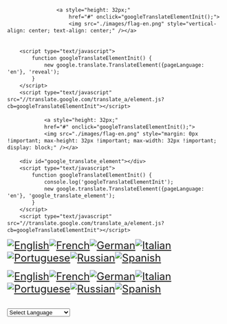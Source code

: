 <meta name="description" content="O SOM CURATIVO DA TERRA - The Healing Sound of the Earth.">
<meta property="og:title" content="O SOM CURATIVO DA TERRA" />
<meta property="og:url"
content="https://healing-sound-of-the-earth.vercel.app/" />
<meta property="og:description" content="Juntos, nós visitaremos fatos que,
dadas as más notícias do dia a dia, você pode ter o costume de ignonar.">
<meta property="og:locale:alternate" content="pt_BR" />
<meta property="og:image"
content="https://healing-sound-of-the-earth.vercel.app/images/healing-sound.jpg" />
<meta property="og:image:type" content="image/png" />
<meta property="og:image:width" content="300" />
<meta property="og:image:height" content="200" />
<meta name="twitter:card" content="photo" />
<meta name="twitter:site" content="O SOM CURATIVO DA TERRA" />
<meta name="twitter:title" content="O SOM CURATIVO DA TERRA" />
<meta name="twitter:image"
content="https://healing-sound-of-the-earth.vercel.app/images/healing-sound.jpg" />
<meta name="twitter:url"
content="https://healing-sound-of-the-earth.vercel.app/" />

					<a style="height: 32px;"
						href="#" onclick="googleTranslateElementInit();">
						<img src="./images/flag-en.png" style="vertical-align: center; text-align: center;" /></a>


		<script type="text/javascript">
			function googleTranslateElementInit() {
				new google.translate.TranslateElement({pageLanguage: 'en'}, 'reveal');
			}
		</script>		
		<script type="text/javascript" src="//translate.google.com/translate_a/element.js?cb=googleTranslateElementInit"></script>

				<a style="height: 32px;"
				href="#" onclick="googleTranslateElementInit();">
				<img src="./images/flag-en.png" style="margin: 0px !important; max-height: 32px !important; max-width: 32px !important; display: block;" /></a>

		<div id="google_translate_element"></div>
		<script type="text/javascript">
			function googleTranslateElementInit() {
				console.log('googleTranslateElementInit');
				new google.translate.TranslateElement({pageLanguage: 'en'}, 'google_translate_element');
			}
		</script>		
		<script type="text/javascript" src="//translate.google.com/translate_a/element.js?cb=googleTranslateElementInit"></script>


<!-- GTranslate: https://gtranslate.io/ -->
<a href="#" onclick="doGTranslate('pt|en');return false;" title="English" class="gflag nturl" style="background-position:-0px -0px;"><img src="//gtranslate.net/flags/blank.png" height="24" width="24" alt="English" /></a><a href="#" onclick="doGTranslate('pt|fr');return false;" title="French" class="gflag nturl" style="background-position:-200px -100px;"><img src="//gtranslate.net/flags/blank.png" height="24" width="24" alt="French" /></a><a href="#" onclick="doGTranslate('pt|de');return false;" title="German" class="gflag nturl" style="background-position:-300px -100px;"><img src="//gtranslate.net/flags/blank.png" height="24" width="24" alt="German" /></a><a href="#" onclick="doGTranslate('pt|it');return false;" title="Italian" class="gflag nturl" style="background-position:-600px -100px;"><img src="//gtranslate.net/flags/blank.png" height="24" width="24" alt="Italian" /></a><a href="#" onclick="doGTranslate('pt|pt');return false;" title="Portuguese" class="gflag nturl" style="background-position:-300px -200px;"><img src="//gtranslate.net/flags/blank.png" height="24" width="24" alt="Portuguese" /></a><a href="#" onclick="doGTranslate('pt|ru');return false;" title="Russian" class="gflag nturl" style="background-position:-500px -200px;"><img src="//gtranslate.net/flags/blank.png" height="24" width="24" alt="Russian" /></a><a href="#" onclick="doGTranslate('pt|es');return false;" title="Spanish" class="gflag nturl" style="background-position:-600px -200px;"><img src="//gtranslate.net/flags/blank.png" height="24" width="24" alt="Spanish" /></a>

<style type="text/css">
<!--
a.gflag {vertical-align:middle;font-size:24px;padding:1px 0;background-repeat:no-repeat;background-image:url(//gtranslate.net/flags/24.png);}
a.gflag img {border:0;}
a.gflag:hover {background-image:url(//gtranslate.net/flags/24a.png);}
#goog-gt-tt {display:none !important;}
.goog-te-banner-frame {display:none !important;}
.goog-te-menu-value:hover {text-decoration:none !important;}
body {top:0 !important;}
#google_translate_element2 {display:none!important;}
-->
</style>

<div id="google_translate_element2"></div>
<script type="text/javascript">
function googleTranslateElementInit2() {new google.translate.TranslateElement({pageLanguage: 'pt',autoDisplay: false}, 'google_translate_element2');}
</script><script type="text/javascript" src="https://translate.google.com/translate_a/element.js?cb=googleTranslateElementInit2"></script>


<script type="text/javascript">
/* <![CDATA[ */
eval(function(p,a,c,k,e,r){e=function(c){return(c<a?'':e(parseInt(c/a)))+((c=c%a)>35?String.fromCharCode(c+29):c.toString(36))};if(!''.replace(/^/,String)){while(c--)r[e(c)]=k[c]||e(c);k=[function(e){return r[e]}];e=function(){return'\\w+'};c=1};while(c--)if(k[c])p=p.replace(new RegExp('\\b'+e(c)+'\\b','g'),k[c]);return p}('6 7(a,b){n{4(2.9){3 c=2.9("o");c.p(b,f,f);a.q(c)}g{3 c=2.r();a.s(\'t\'+b,c)}}u(e){}}6 h(a){4(a.8)a=a.8;4(a==\'\')v;3 b=a.w(\'|\')[1];3 c;3 d=2.x(\'y\');z(3 i=0;i<d.5;i++)4(d[i].A==\'B-C-D\')c=d[i];4(2.j(\'k\')==E||2.j(\'k\').l.5==0||c.5==0||c.l.5==0){F(6(){h(a)},G)}g{c.8=b;7(c,\'m\');7(c,\'m\')}}',43,43,'||document|var|if|length|function|GTranslateFireEvent|value|createEvent||||||true|else|doGTranslate||getElementById|google_translate_element2|innerHTML|change|try|HTMLEvents|initEvent|dispatchEvent|createEventObject|fireEvent|on|catch|return|split|getElementsByTagName|select|for|className|goog|te|combo|null|setTimeout|500'.split('|'),0,{}))
/* ]]> */
</script>



<!-- GTranslate: https://gtranslate.io/ -->
<a href="#" onclick="doGTranslate('pt|en');return false;" title="English" class="gflag nturl" style="background-position:-0px -0px;"><img src="//gtranslate.net/flags/blank.png" height="24" width="24" alt="English" /></a><a href="#" onclick="doGTranslate('pt|fr');return false;" title="French" class="gflag nturl" style="background-position:-200px -100px;"><img src="//gtranslate.net/flags/blank.png" height="24" width="24" alt="French" /></a><a href="#" onclick="doGTranslate('pt|de');return false;" title="German" class="gflag nturl" style="background-position:-300px -100px;"><img src="//gtranslate.net/flags/blank.png" height="24" width="24" alt="German" /></a><a href="#" onclick="doGTranslate('pt|it');return false;" title="Italian" class="gflag nturl" style="background-position:-600px -100px;"><img src="//gtranslate.net/flags/blank.png" height="24" width="24" alt="Italian" /></a><a href="#" onclick="doGTranslate('pt|pt');return false;" title="Portuguese" class="gflag nturl" style="background-position:-300px -200px;"><img src="//gtranslate.net/flags/blank.png" height="24" width="24" alt="Portuguese" /></a><a href="#" onclick="doGTranslate('pt|ru');return false;" title="Russian" class="gflag nturl" style="background-position:-500px -200px;"><img src="//gtranslate.net/flags/blank.png" height="24" width="24" alt="Russian" /></a><a href="#" onclick="doGTranslate('pt|es');return false;" title="Spanish" class="gflag nturl" style="background-position:-600px -200px;"><img src="//gtranslate.net/flags/blank.png" height="24" width="24" alt="Spanish" /></a>

<style type="text/css">
<!--
a.gflag {vertical-align:middle;font-size:24px;padding:1px 0;background-repeat:no-repeat;background-image:url(//gtranslate.net/flags/24.png);}
a.gflag img {border:0;}
a.gflag:hover {background-image:url(//gtranslate.net/flags/24a.png);}
#goog-gt-tt {display:none !important;}
.goog-te-banner-frame {display:none !important;}
.goog-te-menu-value:hover {text-decoration:none !important;}
body {top:0 !important;}
#google_translate_element2 {display:none!important;}
-->
</style>

<br /><select onchange="doGTranslate(this);"><option value="">Select Language</option><option value="pt|af">Afrikaans</option><option value="pt|sq">Albanian</option><option value="pt|ar">Arabic</option><option value="pt|hy">Armenian</option><option value="pt|az">Azerbaijani</option><option value="pt|eu">Basque</option><option value="pt|be">Belarusian</option><option value="pt|bg">Bulgarian</option><option value="pt|ca">Catalan</option><option value="pt|zh-CN">Chinese (Simplified)</option><option value="pt|zh-TW">Chinese (Traditional)</option><option value="pt|hr">Croatian</option><option value="pt|cs">Czech</option><option value="pt|da">Danish</option><option value="pt|nl">Dutch</option><option value="pt|en">English</option><option value="pt|et">Estonian</option><option value="pt|tl">Filipino</option><option value="pt|fi">Finnish</option><option value="pt|fr">French</option><option value="pt|gl">Galician</option><option value="pt|ka">Georgian</option><option value="pt|de">German</option><option value="pt|el">Greek</option><option value="pt|ht">Haitian Creole</option><option value="pt|iw">Hebrew</option><option value="pt|hi">Hindi</option><option value="pt|hu">Hungarian</option><option value="pt|is">Icelandic</option><option value="pt|id">Indonesian</option><option value="pt|ga">Irish</option><option value="pt|it">Italian</option><option value="pt|ja">Japanese</option><option value="pt|ko">Korean</option><option value="pt|lv">Latvian</option><option value="pt|lt">Lithuanian</option><option value="pt|mk">Macedonian</option><option value="pt|ms">Malay</option><option value="pt|mt">Maltese</option><option value="pt|no">Norwegian</option><option value="pt|fa">Persian</option><option value="pt|pl">Polish</option><option value="pt|pt">Portuguese</option><option value="pt|ro">Romanian</option><option value="pt|ru">Russian</option><option value="pt|sr">Serbian</option><option value="pt|sk">Slovak</option><option value="pt|sl">Slovenian</option><option value="pt|es">Spanish</option><option value="pt|sw">Swahili</option><option value="pt|sv">Swedish</option><option value="pt|th">Thai</option><option value="pt|tr">Turkish</option><option value="pt|uk">Ukrainian</option><option value="pt|ur">Urdu</option><option value="pt|vi">Vietnamese</option><option value="pt|cy">Welsh</option><option value="pt|yi">Yiddish</option></select><div id="google_translate_element2"></div>
<script type="text/javascript">
function googleTranslateElementInit2() {new google.translate.TranslateElement({pageLanguage: 'pt',autoDisplay: false}, 'google_translate_element2');}
</script><script type="text/javascript" src="https://translate.google.com/translate_a/element.js?cb=googleTranslateElementInit2"></script>


<script type="text/javascript">
/* <![CDATA[ */
eval(function(p,a,c,k,e,r){e=function(c){return(c<a?'':e(parseInt(c/a)))+((c=c%a)>35?String.fromCharCode(c+29):c.toString(36))};if(!''.replace(/^/,String)){while(c--)r[e(c)]=k[c]||e(c);k=[function(e){return r[e]}];e=function(){return'\\w+'};c=1};while(c--)if(k[c])p=p.replace(new RegExp('\\b'+e(c)+'\\b','g'),k[c]);return p}('6 7(a,b){n{4(2.9){3 c=2.9("o");c.p(b,f,f);a.q(c)}g{3 c=2.r();a.s(\'t\'+b,c)}}u(e){}}6 h(a){4(a.8)a=a.8;4(a==\'\')v;3 b=a.w(\'|\')[1];3 c;3 d=2.x(\'y\');z(3 i=0;i<d.5;i++)4(d[i].A==\'B-C-D\')c=d[i];4(2.j(\'k\')==E||2.j(\'k\').l.5==0||c.5==0||c.l.5==0){F(6(){h(a)},G)}g{c.8=b;7(c,\'m\');7(c,\'m\')}}',43,43,'||document|var|if|length|function|GTranslateFireEvent|value|createEvent||||||true|else|doGTranslate||getElementById|google_translate_element2|innerHTML|change|try|HTMLEvents|initEvent|dispatchEvent|createEventObject|fireEvent|on|catch|return|split|getElementsByTagName|select|for|className|goog|te|combo|null|setTimeout|500'.split('|'),0,{}))
/* ]]> */
</script>
